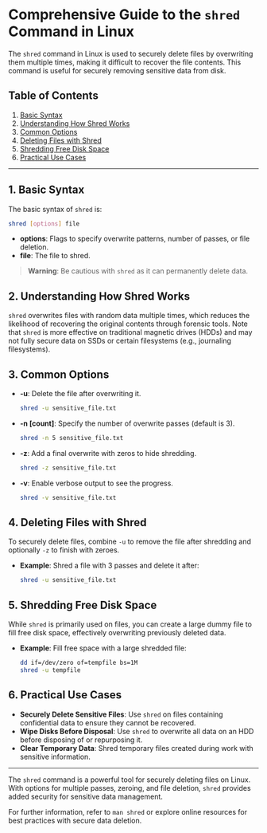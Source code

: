 
# Comprehensive Guide to the `shred` Command in Linux

The `shred` command in Linux is used to securely delete files by overwriting them multiple times, making it difficult to recover the file contents. This command is useful for securely removing sensitive data from disk.

## Table of Contents
1. [Basic Syntax](#basic-syntax)
2. [Understanding How Shred Works](#understanding-how-shred-works)
3. [Common Options](#common-options)
4. [Deleting Files with Shred](#deleting-files-with-shred)
5. [Shredding Free Disk Space](#shredding-free-disk-space)
6. [Practical Use Cases](#practical-use-cases)

---

## 1. Basic Syntax

The basic syntax of `shred` is:
```bash
shred [options] file
```
- **options**: Flags to specify overwrite patterns, number of passes, or file deletion.
- **file**: The file to shred.

> **Warning**: Be cautious with `shred` as it can permanently delete data.

## 2. Understanding How Shred Works

`shred` overwrites files with random data multiple times, which reduces the likelihood of recovering the original contents through forensic tools. Note that `shred` is more effective on traditional magnetic drives (HDDs) and may not fully secure data on SSDs or certain filesystems (e.g., journaling filesystems).

## 3. Common Options

- **-u**: Delete the file after overwriting it.
  ```bash
  shred -u sensitive_file.txt
  ```
- **-n [count]**: Specify the number of overwrite passes (default is 3).
  ```bash
  shred -n 5 sensitive_file.txt
  ```
- **-z**: Add a final overwrite with zeros to hide shredding.
  ```bash
  shred -z sensitive_file.txt
  ```
- **-v**: Enable verbose output to see the progress.
  ```bash
  shred -v sensitive_file.txt
  ```

## 4. Deleting Files with Shred

To securely delete files, combine `-u` to remove the file after shredding and optionally `-z` to finish with zeroes.

- **Example**: Shred a file with 3 passes and delete it after:
  ```bash
  shred -u sensitive_file.txt
  ```

## 5. Shredding Free Disk Space

While `shred` is primarily used on files, you can create a large dummy file to fill free disk space, effectively overwriting previously deleted data.

- **Example**: Fill free space with a large shredded file:
  ```bash
  dd if=/dev/zero of=tempfile bs=1M
  shred -u tempfile
  ```

## 6. Practical Use Cases

- **Securely Delete Sensitive Files**: Use `shred` on files containing confidential data to ensure they cannot be recovered.
- **Wipe Disks Before Disposal**: Use `shred` to overwrite all data on an HDD before disposing of or repurposing it.
- **Clear Temporary Data**: Shred temporary files created during work with sensitive information.

---

The `shred` command is a powerful tool for securely deleting files on Linux. With options for multiple passes, zeroing, and file deletion, `shred` provides added security for sensitive data management.

For further information, refer to `man shred` or explore online resources for best practices with secure data deletion.

